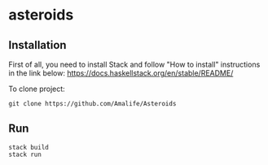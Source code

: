 # asteroids

## Installation
First of all, you need to install Stack and follow "How to install" instructions in the link below:
https://docs.haskellstack.org/en/stable/README/

To clone project:
```
git clone https://github.com/Amalife/Asteroids
```

## Run
```
stack build
stack run
``` 